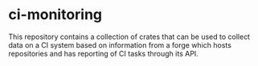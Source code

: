 # ci-monitoring

This repository contains a collection of crates that can be used to collect
data on a CI system based on information from a forge which hosts repositories
and has reporting of CI tasks through its API.
